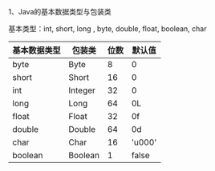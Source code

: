 1、Java的基本数据类型与包装类

基本类型：int,  short,	long ,	byte,	double,	float,	boolean,	char

| 基本数据类型 | 包装类  | 位数 | 默认值 |
| ------------ | ------- | ---- | ------ |
| byte         | Byte    | 8    | 0      |
| short        | Short   | 16   | 0      |
| int          | Integer | 32   | 0      |
| long         | Long    | 64   | 0L     |
| float        | Float   | 32   | 0f     |
| double       | Double  | 64   | 0d     |
| char         | Char    | 16   | 'u000' |
| boolean      | Boolean | 1    | false  |


